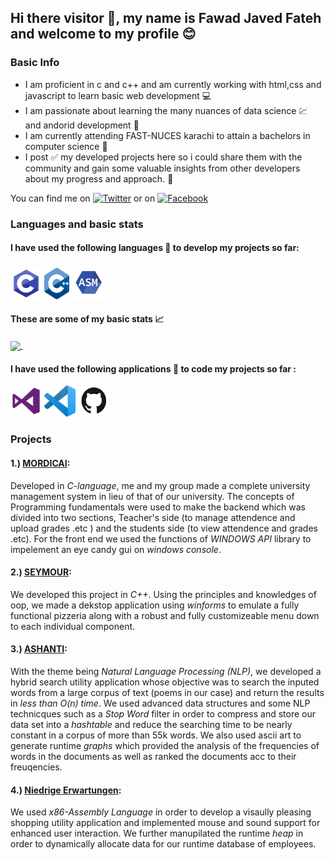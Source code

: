 ## Hi there visitor 👋, my name is Fawad Javed Fateh and welcome to my profile :blush:
### Basic Info
- I am proficient in c and c++ and am currently working with html,css and javascript to learn basic web development :computer:
- I am passionate about learning the many nuances of data science :chart: and  andorid development :vibration_mode:
- I am currently attending FAST-NUCES karachi to attain a bachelors in computer science :school_satchel: 
- I post :white_check_mark: my developed projects here so i could share them with the community and gain some valuable insights from other developers about my progress and approach. :diamond_shape_with_a_dot_inside:

You can find me on [![Twitter][1.2]][1] or on [![Facebook][1.1]][2]

### Languages and basic stats
#### I have used the following languages :electric_plug: to develop my projects so far:
<div>
  <img src="images/c-lang.png" height = "50px" width = "50px">
  <img src="images/c++-lang.png" height = "50px" width = "40px">
  <img src="images/asm-lang.png" height = "55px" width = "55px">
 </div> 
 
#### These are some of my basic stats :chart_with_upwards_trend:
<a href="https://github.com/Fawad-Javed-Fateh/Fawad-Javed-Fateh">
  <img align="center" src="https://github-readme-stats.vercel.app/api/top-langs/?username=Fawad-Javed-Fateh&hide=java,html&title_color=ffffff&text_color=c9cacc&icon_color=2bbc8a&bg_color=1d1f21" />
</a>
<a href="https://github.com/Fawad-Javed-Fateh/Fawad-Javed-Fateh">
  <img align="center" src="https://github-readme-stats.vercel.app/api?username=Fawad-Javed-Fateh&show_icons=true&line_height=27&count_private=true&title_color=ffffff&text_color=c9cacc&icon_color=2bbc8a&bg_color=1d1f21" alt="" />
</a>

 #### I have used the following applications :ledger: to code my projects so far :
 <div>
  <img src="images/vs-tool.png" height = "50px" width = "50px">
  <img src="images/vscode-tool.png" height = "50px" width = "50px">
  <img src="images/github-tool.png" height = "50px" width = "50px">
</div>




### Projects
#### 1.) [MORDICAI](#):
Developed in *C-language*, me and my group made a complete university management system in lieu of that of our university. The concepts of Programming fundamentals were used to make the backend which was divided into two sections, Teacher's side (to manage attendence and upload grades .etc ) and the students side (to view attendence and grades .etc). For the front end we used the functions of *WINDOWS API* library to impelement an eye candy gui on *windows console*.
#### 2.) [SEYMOUR](https://github.com/Fawad-Javed-Fateh/Seymour):
We developed this project in *C++*. Using the principles and knowledges of oop, we made a dekstop application using *winforms* to emulate a fully functional pizzeria along with a robust and fully customizeable menu down to each individual component.
#### 3.) [ASHANTI](https://github.com/Fawad-Javed-Fateh/Ashanti): 
With the theme being *Natural Language Processing (NLP)*, we developed a hybrid search utility application whose objective was to search the inputed words from a large corpus of text (poems in our case) and return the results in *less than O(n) time*.
We used advanced data structures and some NLP technicques such as a *Stop Word* filter in order to compress and store our data set into a *hashtable* and reduce the searching time to be nearly constant in a corpus of more than 55k words. We also used ascii art to generate runtime *graphs* which provided the analysis of the frequencies of words in the documents as well as ranked the documents acc to their freuqencies.
#### 4.) [Niedrige Erwartungen](https://github.com/Fawad-Javed-Fateh/-Niedrige-Erwartungen):
We used *x86-Assembly Language* in order to develop a visaully pleasing shopping utility application and implemented mouse and sound support for enhanced user interaction. We further manupilated the runtime *heap* in order to dynamically allocate data for our runtime database of employees.


<!-- icons with padding -->

[1.2]: http://i.imgur.com/tXSoThF.png (twitter icon with padding)
[1.1]:http://i.imgur.com/P3YfQoD.png (facebook icon with padding)
[1]:https://twitter.com/Fawad_javed
[2]:https://www.facebook.com/fawadjaved.fateh/


